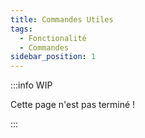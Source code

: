 ```yaml
---
title: Commandes Utiles
tags:
  - Fonctionalité
  - Commandes
sidebar_position: 1
---
```


:::info WIP

Cette page n'est pas terminé !

:::
